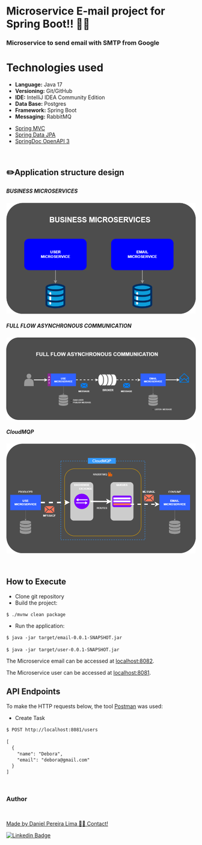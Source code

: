 
# Microservice E-mail project for Spring Boot!! 🚀🚀

### Microservice to send email with SMTP from Google

# Technologies used

* **Language:** Java 17
* **Versioning:** Git/GitHub
* **IDE:** IntelliJ IDEA Community Edition
* **Data Base:** Postgres
* **Framework:** Spring Boot
* **Messaging:** RabbitMQ

- [Spring MVC](https://docs.spring.io/spring-framework/reference/web/webmvc.html)
- [Spring Data JPA](https://spring.io/projects/spring-data-jpa)
- [SpringDoc OpenAPI 3](https://springdoc.org/v2/#spring-webflux-support)

<br>


## ✏️Application structure design

##### BUSINESS MICROSERVICES
![Application structure design/BUSINESS MICROSERVICES.drawio.png](https://github.com/daniellimadev/email-sending-microservices/blob/main/Application%20structure%20design/BUSINESS%20MICROSERVICES.drawio.png)

##### FULL FLOW ASYNCHRONOUS COMMUNICATION
![Application structure design/FULL FLOW ASYNCHRONOUS COMMUNICATION.drawio.png](https://github.com/daniellimadev/email-sending-microservices/blob/main/Application%20structure%20design/FULL%20FLOW%20ASYNCHRONOUS%20COMMUNICATION.drawio.png)

##### CloudMQP
![Application structure design/CloudMQP.drawio.png](https://github.com/daniellimadev/email-sending-microservices/blob/main/Application%20structure%20design/CloudMQP.drawio.png)

<br>

## How to Execute

- Clone git repository
- Build the project:
```
$ ./mvnw clean package
```
- Run the application:
```
$ java -jar target/email-0.0.1-SNAPSHOT.jar

$ java -jar target/user-0.0.1-SNAPSHOT.jar
```

The Microservice email can be accessed at [localhost:8082](http://localhost:8082).

The Microservice user can be accessed at [localhost:8081](http://localhost:8081).

## API Endpoints

To make the HTTP requests below, the tool [Postman](https://www.postman.com/) was used:

- Create Task
```
$ POST http://localhost:8081/users

[
  {
    "name": "Debora",
    "email": "debora@gmail.com"
  }
]
```

<br>

<h3>Author</h3>

<a href="https://www.linkedin.com/in/danielpereiralima/">
 <img style="border-radius: 50%;" src="https://avatars.githubusercontent.com/u/96916005?v=4" width="100px;" alt=""/>

Made by Daniel Pereira Lima 👋🏽 Contact!

[![Linkedin Badge](https://img.shields.io/badge/-Daniel-blue?style=flat-square&logo=Linkedin&logoColor=white&link=https://www.linkedin.com/in/danielpereiralima/)](https://www.linkedin.com/in/danielpereiralima/)
